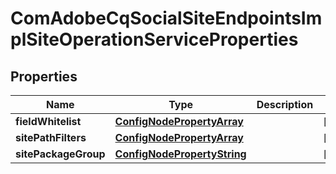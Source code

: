 
# ComAdobeCqSocialSiteEndpointsImplSiteOperationServiceProperties

## Properties
Name | Type | Description | Notes
------------ | ------------- | ------------- | -------------
**fieldWhitelist** | [**ConfigNodePropertyArray**](ConfigNodePropertyArray.md) |  |  [optional]
**sitePathFilters** | [**ConfigNodePropertyArray**](ConfigNodePropertyArray.md) |  |  [optional]
**sitePackageGroup** | [**ConfigNodePropertyString**](ConfigNodePropertyString.md) |  |  [optional]



